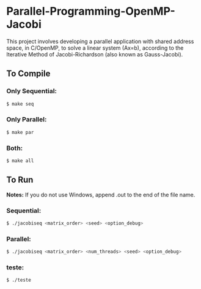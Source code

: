 # Parallel-Programming-OpenMP-Jacobi
This project involves developing a parallel application with shared address space, in C/OpenMP, to solve a linear system (Ax=b), according to the Iterative Method of Jacobi-Richardson (also known as Gauss-Jacobi).

## To Compile
### Only Sequential:
```bash
$ make seq
```

### Only Parallel:
```bash
$ make par
```

### Both:
```bash
$ make all
```

## To Run
**Notes:** If you do not use Windows, append .out to the end of the file name.

### Sequential:
``` bash
$ ./jacobiseq <matrix_order> <seed> <option_debug>
```
### Parallel:
``` bash
$ ./jacobiseq <matrix_order> <num_threads> <seed> <option_debug>
```

### teste:
``` bash
$ ./teste
```
